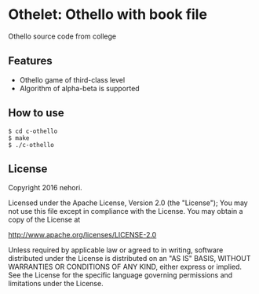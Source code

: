 # Othelet: Othello with book file #

Othello source code from college

## Features ##

* Othello game of third-class level
* Algorithm of alpha-beta is supported

## How to use ##

	$ cd c-othello
	$ make
	$ ./c-othello

## License
Copyright 2016 nehori.

Licensed under the Apache License, Version 2.0 (the "License");
You may not use this file except in compliance with the License.
You may obtain a copy of the License at

   http://www.apache.org/licenses/LICENSE-2.0

Unless required by applicable law or agreed to in writing, software
distributed under the License is distributed on an "AS IS" BASIS,
WITHOUT WARRANTIES OR CONDITIONS OF ANY KIND, either express or implied.
See the License for the specific language governing permissions and
limitations under the License.

